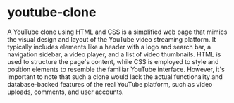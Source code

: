 # youtube-clone
A YouTube clone using HTML and CSS is a simplified web page that mimics the visual design and layout of the YouTube video streaming platform. It typically includes elements like a header with a logo and search bar, a navigation sidebar, a video player, and a list of video thumbnails. HTML is used to structure the page's content, while CSS is employed to style and position elements to resemble the familiar YouTube interface. However, it's important to note that such a clone would lack the actual functionality and database-backed features of the real YouTube platform, such as video uploads, comments, and user accounts.
